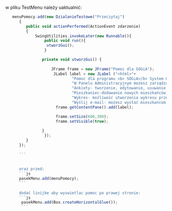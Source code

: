 w pliku TestMenu należy uaktualnić:

```js
   menuPomocy.add(new DzialanieTestowe("Przeczytaj")
      {
         public void actionPerformed(ActionEvent zdarzenie)
         {
             SwingUtilities.invokeLater(new Runnable(){
                 public void run(){
               	  utworzGui();
                 }

				private void utworzGui() {
					
					JFrame frame = new JFrame("Pomoc dla SOGiA");
					 JLabel label = new JLabel ("<html>"+
							 "Pomoc dla programu <b> SOGiA</b> System Obsługi Głosowania i Ankiet <br><hr>"+
							 "W Panelu Administracyjnym możesz zarządzać systemem.<br>"+
						     "Ankiety- tworzenie, edytowanie, usuwanie ankiet, pytań i odpowiedzi. <br>"+
							 "Mieszkaniec-dodawanie nowych mieszkańców, edycja istniejących danych <br>"+
						     "Wykres- możliwość utworzenia wykresu przedstawiającego wynik ankiety<br>"+
							 "Wyślij e-mail- możesz wysłać mieszkańcom przypomnienie o istniejących ankietach<br>");
					  frame.getContentPane().add(label);

					  frame.setSize(600,300);
					  frame.setVisible(true);
			
				}
                 });
         }
      });
      
      ```
      
      
      oraz przed:
      ```js
      pasekMenu.add(menuPomocy);
      ```
      
      dodać linijke aby wyswietlac pomoc po prawej stronie:
      ```js
       pasekMenu.add(Box.createHorizontalGlue());
       ```
      
      
   
